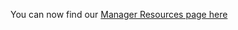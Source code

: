 You can now find our [Manager Resources page here](https://about.gitlab.com/handbook/marketing/sales-development/sales-development-tools/#sales-dev-manager-resources)
